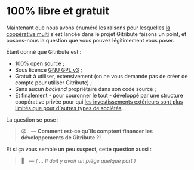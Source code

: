 # 100% libre et gratuit

<!-- 🚧  &nbsp; `Redaction in progress...` -->

Maintenant que nous avons énuméré les raisons pour lesquelles [la coopérative multi](https://multi.coop) s´est lancée dans le projet Gitribute faisons un point, et posons-nous la question que vous pouvez légitimement vous poser.

Étant donné que Gitribute est :

- 100% open source ;
- Sous licence [GNU GPL v3](/software) ;
- Gratuit à utiliser, extensivement (on ne vous demande pas de créer de compte pour utiliser Gitribute) ;
- Sans aucun _backend_ propriétaire dans son code source ;
- Et finalement - pour couronner le tout - développé par une structure coopérative privée pour qui [les investissements extérieurs sont plus limités que pour d´autres types de sociétés](https://www.cairn.info/revue-des-sciences-de-gestion-2011-3-page-97.htm)...

La question se pose :

> 😧 &nbsp; — **Comment est-ce qu´ils comptent financer les développements de Gitribute ?!**

Et si ça vous semble un peu suspect, cette question aussi :

> 🤔 &nbsp; — _( ... Il doit y avoir un piège quelque part )_
